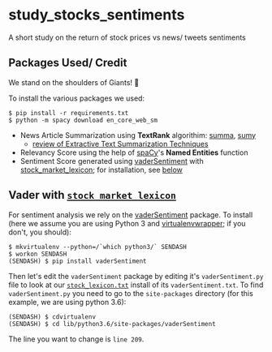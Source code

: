 # study_stocks_sentiments
A short study on the return of stock prices vs news/ tweets sentiments

## Packages Used/ Credit
We stand on the shoulders of Giants! :muscle:

To install the various packages we used:
```
$ pip install -r requirements.txt
$ python -m spacy download en_core_web_sm
```

* News Article Summarization using **TextRank** algorithim: [summa](https://github.com/summanlp/textrank), [sumy](https://github.com/miso-belica/sumy)
  * [review of Extractive Text Summarization Techniques](https://medium.com/@ondenyi.eric/extractive-text-summarization-techniques-with-sumy-3d3b127a0a32)
* Relevancy Score using the help of [spaCy](https://spacy.io/usage/linguistic-features#section-named-entities)'s **Named Entities** function
* Sentiment Score generated using [vaderSentiment](https://github.com/cjhutto/vaderSentiment) with [stock_market_lexicon](https://github.com/nunomroliveira/stock_market_lexicon); for installation, see [below]()

## Vader with [`stock_market_lexicon`](https://github.com/nunomroliveira/stock_market_lexicon)
For sentiment analysis we rely on the [vaderSentiment](https://github.com/cjhutto/vaderSentiment) package. To install (here we assume you are using Python 3 and [virtualenvwrapper](https://virtualenvwrapper.readthedocs.io/en/latest/); if you don't, you should):  
```
$ mkvirtualenv --python=/`which python3/` SENDASH
$ workon SENDASH
(SENDASH) $ pip install vaderSentiment
```

Then let's edit the `vaderSentiment` package by editing it's `vaderSentiment.py` file to look at our [`stock_lexicon.txt`](resources/stock_lexicon.txt) install of its `vaderSentiment.txt`. To find `vaderSentiment.py` you need to go to the `site-packages` directory (for this example, we are using python 3.6):
```
(SENDASH) $ cdvirtualenv
(SENDASH) $ cd lib/python3.6/site-packages/vaderSentiment
```  
The line you want to change is `line 209`.
